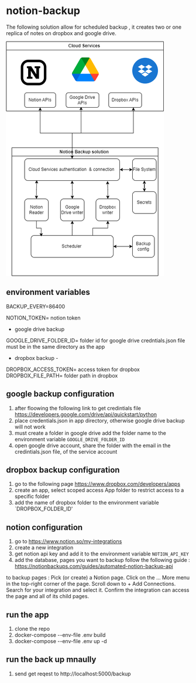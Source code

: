 # notion-backup
The following solution allow for scheduled backup , it creates two or one replica of notes on dropbox and google drive.

![alt text](https://github.com/ARAldhafeeri/notion-backup/blob/main/architecture.png)

## environment variables

BACKUP_EVERY=86400


NOTION_TOKEN= notion token


- google drive backup

GOOGLE_DRIVE_FOLDER_ID= folder id for google drive
credntials.json file must be in the same directory as the app


- dropbox backup -

DROPBOX_ACCESS_TOKEN= access token for dropbox
DROPBOX_FILE_PATH= folder path in dropbox

## google backup configuration
1. after floowing the following link to get credintials file
https://developers.google.com/drive/api/quickstart/python
2. place credentials.json in app directory, otherwise google drive backup will not work
3. must create a folder in google drive add the folder name to the environment variable `GOOGLE_DRIVE_FOLDER_ID`
4. open google drive account, share the folder with the email in the credintials.json file, of the service account

## dropbox backup configuration
1. go to the following page
https://www.dropbox.com/developers/apps
2. create an app, select scoped access App folder to restrict access to a specific folder
3. add the name of dropbox folder to the environment variable `DROPBOX_FOLDER_ID'

## notion configuration

1. go to https://www.notion.so/my-integrations
2. create a new integration
3. get notion api key and add it to the environment variable `NOTION_API_KEY`
4. add the database, pages you want to backup follow the following guide :
https://notionbackups.com/guides/automated-notion-backup-api

to backup pages :
Pick (or create) a Notion page.
Click on the ... More menu in the top-right corner of the page.
Scroll down to + Add Connections.
Search for your integration and select it.
Confirm the integration can access the page and all of its child pages.
## run the app

1. clone the repo
2. docker-compose --env-file .env build
3. docker-compose --env-file .env up -d

## run the back up mnaully
1. send get reqest to http://localhost:5000/backup